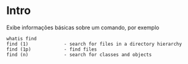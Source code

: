 # Intro
Exibe informações básicas sobre um comando, por exemplo

    whatis find
    find (1)             - search for files in a directory hierarchy
    find (1p)            - find files
    find (n)             - search for classes and objects
